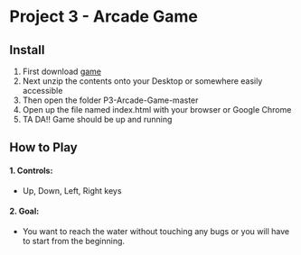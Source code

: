 # Project 3 - Arcade Game


## Install

1. First download [game](https://github.com/matosb2/P3-Arcade-Game/archive/master.zip)
2. Next unzip the contents onto your Desktop or somewhere easily accessible
3. Then open the folder P3-Arcade-Game-master
4. Open up the file named index.html with your browser or Google Chrome
5. TA DA!! Game should be up and running

## How to Play

#### 1. Controls:
  - Up, Down, Left, Right keys
#### 2. Goal:
  - You want to reach the water without touching any bugs or you will have
to start from the beginning.


